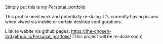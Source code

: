Simply put this is my Personal_portfolio

This profile need work and potentially re-duing. 
It's currently having issues when viwed via moblie or certain desktop configurations.

Link to webite via github pages: https://the-chosen-3rd.github.io/Personal_portfolio/
(This project will be re-done soon)   


